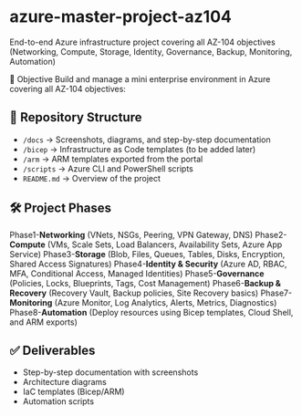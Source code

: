 # azure-master-project-az104
End-to-end Azure infrastructure project covering all AZ-104 objectives (Networking, Compute, Storage, Identity, Governance, Backup, Monitoring, Automation)

🎯 Objective
Build and manage a mini enterprise environment in Azure covering all AZ-104 objectives:

## 📂 Repository Structure
- `/docs` → Screenshots, diagrams, and step-by-step documentation
- `/bicep` → Infrastructure as Code templates (to be added later)
- `/arm` → ARM templates exported from the portal
- `/scripts` → Azure CLI and PowerShell scripts
- `README.md` → Overview of the project

## 🛠 Project Phases
Phase1-**Networking** (VNets, NSGs, Peering, VPN Gateway, DNS)
Phase2-**Compute** (VMs, Scale Sets, Load Balancers, Availability Sets, Azure App Service)
Phase3-**Storage** (Blob, Files, Queues, Tables, Disks, Encryption, Shared Access Signatures)
Phase4-**Identity & Security** (Azure AD, RBAC, MFA, Conditional Access, Managed Identities)
Phase5-**Governance** (Policies, Locks, Blueprints, Tags, Cost Management)
Phase6-**Backup & Recovery** (Recovery Vault, Backup policies, Site Recovery basics)
Phase7-**Monitoring** (Azure Monitor, Log Analytics, Alerts, Metrics, Diagnostics)
Phase8-**Automation** (Deploy resources using Bicep templates, Cloud Shell, and ARM exports)

## ✅ Deliverables
- Step-by-step documentation with screenshots
- Architecture diagrams
- IaC templates (Bicep/ARM)
- Automation scripts
